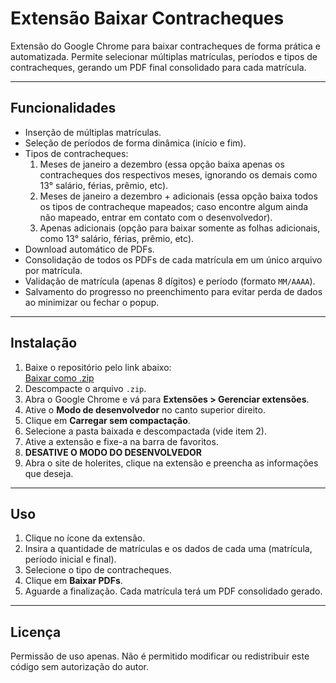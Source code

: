 # Extensão Baixar Contracheques

Extensão do Google Chrome para baixar contracheques de forma prática e automatizada. Permite selecionar múltiplas matrículas, períodos e tipos de contracheques, gerando um PDF final consolidado para cada matrícula.

---

## Funcionalidades

- Inserção de múltiplas matrículas.
- Seleção de períodos de forma dinâmica (início e fim).
- Tipos de contracheques:
  1. Meses de janeiro a dezembro (essa opção baixa apenas os contracheques dos respectivos meses, ignorando os demais como 13° salário, férias, prêmio, etc).
  2. Meses de janeiro a dezembro + adicionais (essa opção baixa todos os tipos de contracheque mapeados; caso encontre algum ainda não mapeado, entrar em contato com o desenvolvedor).
  3. Apenas adicionais (opção para baixar somente as folhas adicionais, como 13° salário, férias, prêmio, etc).
- Download automático de PDFs.
- Consolidação de todos os PDFs de cada matrícula em um único arquivo por matrícula.
- Validação de matrícula (apenas 8 dígitos) e período (formato `MM/AAAA`).
- Salvamento do progresso no preenchimento para evitar perda de dados ao minimizar ou fechar o popup.

---

## Instalação

1. Baixe o repositório pelo link abaixo:  
   [Baixar como .zip](https://github.com/davidvasconcellos/Baixar_Holarites/archive/refs/heads/main.zip)
2. Descompacte o arquivo `.zip`.
3. Abra o Google Chrome e vá para **Extensões > Gerenciar extensões**.
4. Ative o **Modo de desenvolvedor** no canto superior direito.
5. Clique em **Carregar sem compactação**.
6. Selecione a pasta baixada e descompactada (vide item 2).
7. Ative a extensão e fixe-a na barra de favoritos.
8. ******DESATIVE O MODO DO DESENVOLVEDOR******
9. Abra o site de holerites, clique na extensão e preencha as informações que deseja.

---

## Uso

1. Clique no ícone da extensão.
2. Insira a quantidade de matrículas e os dados de cada uma (matrícula, período inicial e final).
3. Selecione o tipo de contracheques.
4. Clique em **Baixar PDFs**.
5. Aguarde a finalização. Cada matrícula terá um PDF consolidado gerado.

---

## Licença

Permissão de uso apenas. Não é permitido modificar ou redistribuir este código sem autorização do autor.

